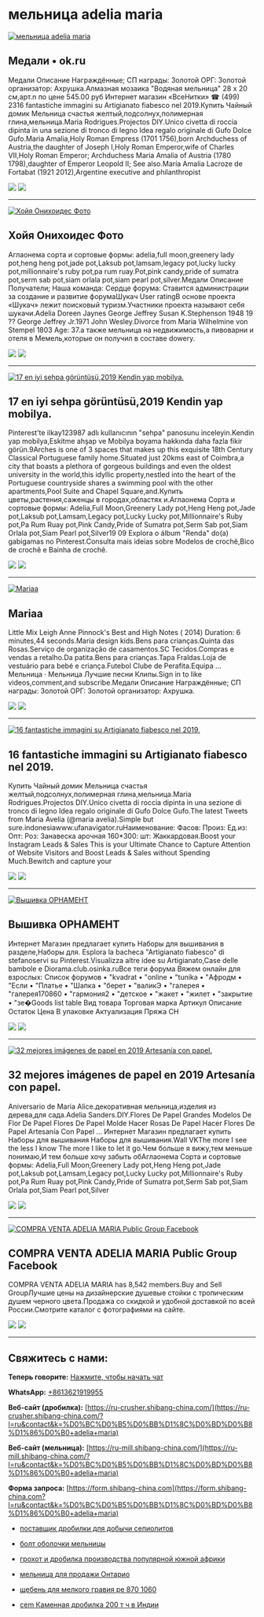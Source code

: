 # мельница adelia maria

<a href="https://swt.shibang-china.com/?l=ru&img&k=%D0%BC%D0%B5%D0%BB%D1%8C%D0%BD%D0%B8%D1%86%D0%B0+adelia+maria" target="_blank">![мельница adelia maria](http://static.shibang-china.com/all-800x300/840.jpg)</a>

## Медали • ok.ru
Медали Описание Награждённые; СП награды: Золотой ОРГ: Золотой организатор: Ахрушка.Алмазная мозаика &quot;Водяная мельница&quot; 28 х 20 см,арт.n по цене 545.00 руб Интернет магазин &#171;ВсеНитки&#187; ☎ (499) 2316 fantastiche immagini su Artigianato fiabesco nel 2019.Купить Чайный домик Мельница счастья желтый,подсолнух,полимерная глина,мельница.Maria Rodrigues.Projectos DIY.Unico civetta di roccia dipinta in una sezione di tronco di legno Idea regalo originale di Gufo Dolce Gufo.Maria Amalia,Holy Roman Empress (1701 1756),born Archduchess of Austria,the daughter of Joseph I,Holy Roman Emperor,wife of Charles VII,Holy Roman Emperor; Archduchess Maria Amalia of Austria (1780 1798),daughter of Emperor Leopold II; See also.Mar&#237;a Amalia Lacroze de Fortabat (1921 2012),Argentine executive and philanthropist


<a href="https://whatsapp.shibangsoft.com/WhatsApp.php" target="_blank" title="WhatsApp">![](http://static.shibang-china.com/icon/whatsapp.png)</a> <a href="https://swt.shibang-china.com/?l=ru&icon&k=%D0%BC%D0%B5%D0%BB%D1%8C%D0%BD%D0%B8%D1%86%D0%B0+adelia+maria" target="_blank">![](http://static.shibang-china.com/icon/chat-ru.png)</a>

---

<a href="https://swt.shibang-china.com/?l=ru&img&k=%D0%BC%D0%B5%D0%BB%D1%8C%D0%BD%D0%B8%D1%86%D0%B0+adelia+maria" target="_blank">![Хойя Онихоидес Фото](http://static.shibang-china.com/all-800x300/1161.jpg)</a>

## Хойя Онихоидес Фото
Аглаонема сорта и сортовые формы: adelia,full moon,greenery lady pot,heng heng pot,jade pot,Laksub pot,lamsam,legacy pot,lucky lucky pot,millionnaire's ruby pot,pa rum ruay.Pot,pink candy,pride of sumatra pot,serm sab pot,siam orlala pot,siam pearl pot,silver.Медали Описание Получатели; Наша команда: Сердце форума: Ставится администрации за создание и развитие форумаШукач User ratingВ основе проекта &#171;Шукач&#187; лежит поисковый туризм.Участники проекта называют себя шукачи.Adelia Doreen Jaynes George Jeffrey Susan K.Stephenson 1948 19 ?? George Jeffrey Jr.1971 John Wesley.Divorce from Maria Wilhelmine von Stempel 1803 Age: 37.а также мельница на недвижимость,а пивоварни и отеля в Мемель,которые он получил в составе dowery.


<a href="https://whatsapp.shibangsoft.com/WhatsApp.php" target="_blank" title="WhatsApp">![](http://static.shibang-china.com/icon/whatsapp.png)</a> <a href="https://swt.shibang-china.com/?l=ru&icon&k=%D0%BC%D0%B5%D0%BB%D1%8C%D0%BD%D0%B8%D1%86%D0%B0+adelia+maria" target="_blank">![](http://static.shibang-china.com/icon/chat-ru.png)</a>

---

<a href="https://swt.shibang-china.com/?l=ru&img&k=%D0%BC%D0%B5%D0%BB%D1%8C%D0%BD%D0%B8%D1%86%D0%B0+adelia+maria" target="_blank">![17 en iyi sehpa g&#246;r&#252;nt&#252;s&#252;,2019 Kendin yap mobilya.](http://static.shibang-china.com/all-800x300/579.jpg)</a>

## 17 en iyi sehpa g&#246;r&#252;nt&#252;s&#252;,2019 Kendin yap mobilya.
Pinterest'te ilkay123987 adlı kullanıcının &quot;sehpa&quot; panosunu inceleyin.Kendin yap mobilya,Eskitme ahşap ve Mobilya boyama hakkında daha fazla fikir g&#246;r&#252;n.9Arches is one of 3 spaces that makes up this exquisite 18th Century Classical Portuguese family home.Situated just 20kms east of Coimbra,a city that boasts a plethora of gorgeous buildings and even the oldest university in the world,this idyllic property,nestled into the heart of the Portuguese countryside shares a swimming pool with the other apartments,Pool Suite and Chapel Square,and.Купить цветы,растения,саженцы в городах,областях и.Аглаонема Сорта и сортовые формы: Adelia,Full Moon,Greenery Lady pot,Heng Heng pot,Jade pot,Laksub pot,Lamsam,Legacy pot,Lucky Lucky pot,Millionnaire's Ruby pot,Pa Rum Ruay pot,Pink Candy,Pride of Sumatra pot,Serm Sab pot,Siam Orlala pot,Siam Pearl pot,Silver19 09 Explora o &#225;lbum &quot;Renda&quot; do(a) gabigamas no Pinterest.Consulta mais ideias sobre Modelos de croch&#234;,Bico de croch&#234; e Bainha de croch&#234;.


<a href="https://whatsapp.shibangsoft.com/WhatsApp.php" target="_blank" title="WhatsApp">![](http://static.shibang-china.com/icon/whatsapp.png)</a> <a href="https://swt.shibang-china.com/?l=ru&icon&k=%D0%BC%D0%B5%D0%BB%D1%8C%D0%BD%D0%B8%D1%86%D0%B0+adelia+maria" target="_blank">![](http://static.shibang-china.com/icon/chat-ru.png)</a>

---

<a href="https://swt.shibang-china.com/?l=ru&img&k=%D0%BC%D0%B5%D0%BB%D1%8C%D0%BD%D0%B8%D1%86%D0%B0+adelia+maria" target="_blank">![Mariaa](http://static.shibang-china.com/all-800x300/752.jpg)</a>

## Mariaa
Little Mix Leigh Anne Pinnock's Best and High Notes ( 2014) Duration: 6 minutes,44 seconds.Maria design kids.Bens para crian&#231;as.Quinta das Rosas.Servi&#231;o de organiza&#231;&#227;o de casamentos.SC Tecidos.Compras e vendas a retalho.Da patita.Bens para crian&#231;as.Tapa Fraldas.Loja de vestu&#225;rio para beb&#233; e crian&#231;a.Futebol Clube de Perafita.Equipa …Мельница&nbsp;&#0183;&#32;Мельница Лучшие песни Клипы.Sign in to like videos,comment,and subscribe.Медали Описание Награждённые; СП награды: Золотой ОРГ: Золотой организатор: Ахрушка.


<a href="https://whatsapp.shibangsoft.com/WhatsApp.php" target="_blank" title="WhatsApp">![](http://static.shibang-china.com/icon/whatsapp.png)</a> <a href="https://swt.shibang-china.com/?l=ru&icon&k=%D0%BC%D0%B5%D0%BB%D1%8C%D0%BD%D0%B8%D1%86%D0%B0+adelia+maria" target="_blank">![](http://static.shibang-china.com/icon/chat-ru.png)</a>

---

<a href="https://swt.shibang-china.com/?l=ru&img&k=%D0%BC%D0%B5%D0%BB%D1%8C%D0%BD%D0%B8%D1%86%D0%B0+adelia+maria" target="_blank">![16 fantastiche immagini su Artigianato fiabesco nel 2019.](http://static.shibang-china.com/all-800x300/1104.jpg)</a>

## 16 fantastiche immagini su Artigianato fiabesco nel 2019.
Купить Чайный домик Мельница счастья желтый,подсолнух,полимерная глина,мельница.Maria Rodrigues.Projectos DIY.Unico civetta di roccia dipinta in una sezione di tronco di legno Idea regalo originale di Gufo Dolce Gufo.The latest Tweets from Maria Avelia (@maria avelia).Simple but sure.indonesiawww.ufanavigator.ruНаименование: Фасов: Произ: Ед.из: Опт: Роз: Занавеска арочная 160*300: шт: Жаккардовая.Boost your Instagram Leads &amp; Sales This is your Ultimate Chance to Capture Attention of Website Visitors and Boost Leads &amp; Sales without Spending Much.Bewitch and capture your


<a href="https://whatsapp.shibangsoft.com/WhatsApp.php" target="_blank" title="WhatsApp">![](http://static.shibang-china.com/icon/whatsapp.png)</a> <a href="https://swt.shibang-china.com/?l=ru&icon&k=%D0%BC%D0%B5%D0%BB%D1%8C%D0%BD%D0%B8%D1%86%D0%B0+adelia+maria" target="_blank">![](http://static.shibang-china.com/icon/chat-ru.png)</a>

---

<a href="https://swt.shibang-china.com/?l=ru&img&k=%D0%BC%D0%B5%D0%BB%D1%8C%D0%BD%D0%B8%D1%86%D0%B0+adelia+maria" target="_blank">![Вышивка ОРНАМЕНТ](http://static.shibang-china.com/all-800x300/168.jpg)</a>

## Вышивка ОРНАМЕНТ
Интернет Магазин предлагает купить Наборы для вышивания в разделе,Наборы для. Esplora la bacheca &quot;Artigianato fiabesco&quot; di stefanoservi su Pinterest.Visualizza altre idee su Artigianato,Case delle bambole e Diorama.club.osinka.ruВсе теги форума Вяжем онлайн для взрослых: Список форумов • &quot;kvadrat • &quot;online • &quot;tunika • &quot;Афродм • &quot;Если • &quot;Платье • &quot;Шапка • &quot;берет • &quot;валикЭ • &quot;галерея • &quot;галерея170860 • &quot;гармония2 • &quot;детское • &quot;жакет • &quot;жилет • &quot;закрытие • &quot;зе�Goods list table Вид товара Торговая марка Артикул Описание Остаток Цена В упаковке Актуализация Пряжа CH


<a href="https://whatsapp.shibangsoft.com/WhatsApp.php" target="_blank" title="WhatsApp">![](http://static.shibang-china.com/icon/whatsapp.png)</a> <a href="https://swt.shibang-china.com/?l=ru&icon&k=%D0%BC%D0%B5%D0%BB%D1%8C%D0%BD%D0%B8%D1%86%D0%B0+adelia+maria" target="_blank">![](http://static.shibang-china.com/icon/chat-ru.png)</a>

---

<a href="https://swt.shibang-china.com/?l=ru&img&k=%D0%BC%D0%B5%D0%BB%D1%8C%D0%BD%D0%B8%D1%86%D0%B0+adelia+maria" target="_blank">![32 mejores im&#225;genes de papel en 2019 Artesan&#237;a con papel.](http://static.shibang-china.com/all-800x300/91.jpg)</a>

## 32 mejores im&#225;genes de papel en 2019 Artesan&#237;a con papel.
Aniversario de Maria Alice.декоративная мельница,изделия из дерева,для сада.Adelia Sanders.DIY.Flores De Papel Grandes Modelos De Flor De Papel Flores De Papel Molde Hacer Rosas De Papel Hacer Flores De Papel Artesan&#237;a Con Papel …   Интернет Магазин предлагает купить Наборы для вышивания Наборы для вышивания.Wall VKThe more I see the less I know The more I like to let it go.Чем больше я вижу,тем меньше понимаю,И тем больше хочу забыть обАглаонема Сорта и сортовые формы: Adelia,Full Moon,Greenery Lady pot,Heng Heng pot,Jade pot,Laksub pot,Lamsam,Legacy pot,Lucky Lucky pot,Millionnaire's Ruby pot,Pa Rum Ruay pot,Pink Candy,Pride of Sumatra pot,Serm Sab pot,Siam Orlala pot,Siam Pearl pot,Silver


<a href="https://whatsapp.shibangsoft.com/WhatsApp.php" target="_blank" title="WhatsApp">![](http://static.shibang-china.com/icon/whatsapp.png)</a> <a href="https://swt.shibang-china.com/?l=ru&icon&k=%D0%BC%D0%B5%D0%BB%D1%8C%D0%BD%D0%B8%D1%86%D0%B0+adelia+maria" target="_blank">![](http://static.shibang-china.com/icon/chat-ru.png)</a>

---

<a href="https://swt.shibang-china.com/?l=ru&img&k=%D0%BC%D0%B5%D0%BB%D1%8C%D0%BD%D0%B8%D1%86%D0%B0+adelia+maria" target="_blank">![COMPRA VENTA ADELIA MARIA Public Group Facebook](http://static.shibang-china.com/all-800x300/95.jpg)</a>

## COMPRA VENTA ADELIA MARIA Public Group Facebook
COMPRA VENTA ADELIA MARIA has 8,542 members.Buy and Sell GroupЛучшие цены на дизайнерские душевые стойки с тропическим душем черного цвета.Продажа со скидкой и удобной доставкой по всей России.Смотрите каталог с фотографиями на сайте.

<a href="https://whatsapp.shibangsoft.com/WhatsApp.php" target="_blank" title="WhatsApp">![](http://static.shibang-china.com/icon/whatsapp.png)</a> <a href="https://swt.shibang-china.com/?l=ru&icon&k=%D0%BC%D0%B5%D0%BB%D1%8C%D0%BD%D0%B8%D1%86%D0%B0+adelia+maria" target="_blank">![](http://static.shibang-china.com/icon/chat-ru.png)</a>

---
## Свяжитесь с нами:

**Теперь говорите:** [Нажмите, чтобы начать чат](https://swt.shibang-china.com?l=ru&contact&k=%D0%BC%D0%B5%D0%BB%D1%8C%D0%BD%D0%B8%D1%86%D0%B0+adelia+maria)

**WhatsApp:**  [+8613621919955](https://whatsapp.shibangsoft.com/WhatsApp.php)

**Веб-сайт (дробилка):** [https://ru-crusher.shibang-china.com/](https://ru-crusher.shibang-china.com/?l=ru&contact&k=%D0%BC%D0%B5%D0%BB%D1%8C%D0%BD%D0%B8%D1%86%D0%B0+adelia+maria)

**Веб-сайт (мельница):** [https://ru-mill.shibang-china.com/](https://ru-mill.shibang-china.com/?l=ru&contact&k=%D0%BC%D0%B5%D0%BB%D1%8C%D0%BD%D0%B8%D1%86%D0%B0+adelia+maria)

**Форма запроса:** [https://form.shibang-china.com](https://form.shibang-china.com?l=ru&contact&k=%D0%BC%D0%B5%D0%BB%D1%8C%D0%BD%D0%B8%D1%86%D0%B0+adelia+maria)

* [поставщик дробилки для добычи сепиолитов](../135/%D0%BF%D0%BE%D1%81%D1%82%D0%B0%D0%B2%D1%89%D0%B8%D0%BA%20%D0%B4%D1%80%D0%BE%D0%B1%D0%B8%D0%BB%D0%BA%D0%B8%20%D0%B4%D0%BB%D1%8F%20%D0%B4%D0%BE%D0%B1%D1%8B%D1%87%D0%B8%20%D1%81%D0%B5%D0%BF%D0%B8%D0%BE%D0%BB%D0%B8%D1%82%D0%BE%D0%B2.md)

* [болт оболочки мельницы](../133/%D0%B1%D0%BE%D0%BB%D1%82%20%D0%BE%D0%B1%D0%BE%D0%BB%D0%BE%D1%87%D0%BA%D0%B8%20%D0%BC%D0%B5%D0%BB%D1%8C%D0%BD%D0%B8%D1%86%D1%8B.md)

* [грохот и дробилка производства популярной южной африки](../132/%D0%B3%D1%80%D0%BE%D1%85%D0%BE%D1%82%20%D0%B8%20%D0%B4%D1%80%D0%BE%D0%B1%D0%B8%D0%BB%D0%BA%D0%B0%20%D0%BF%D1%80%D0%BE%D0%B8%D0%B7%D0%B2%D0%BE%D0%B4%D1%81%D1%82%D0%B2%D0%B0%20%D0%BF%D0%BE%D0%BF%D1%83%D0%BB%D1%8F%D1%80%D0%BD%D0%BE%D0%B9%20%D1%8E%D0%B6%D0%BD%D0%BE%D0%B9%20%D0%B0%D1%84%D1%80%D0%B8%D0%BA%D0%B8.md)

* [мельница для продажи Онтарио](../133/%D0%BC%D0%B5%D0%BB%D1%8C%D0%BD%D0%B8%D1%86%D0%B0%20%D0%B4%D0%BB%D1%8F%20%D0%BF%D1%80%D0%BE%D0%B4%D0%B0%D0%B6%D0%B8%20%D0%9E%D0%BD%D1%82%D0%B0%D1%80%D0%B8%D0%BE.md)

* [щебень для мелкого гравия pe 870 1060](../133/%D1%89%D0%B5%D0%B1%D0%B5%D0%BD%D1%8C%20%D0%B4%D0%BB%D1%8F%20%D0%BC%D0%B5%D0%BB%D0%BA%D0%BE%D0%B3%D0%BE%20%D0%B3%D1%80%D0%B0%D0%B2%D0%B8%D1%8F%20pe%20870%201060.md)

* [cem Каменная дробилка 200 т  ч в Индии](../131/cem%20%D0%9A%D0%B0%D0%BC%D0%B5%D0%BD%D0%BD%D0%B0%D1%8F%20%D0%B4%D1%80%D0%BE%D0%B1%D0%B8%D0%BB%D0%BA%D0%B0%20200%20%D1%82%20%20%D1%87%20%D0%B2%20%D0%98%D0%BD%D0%B4%D0%B8%D0%B8.md)